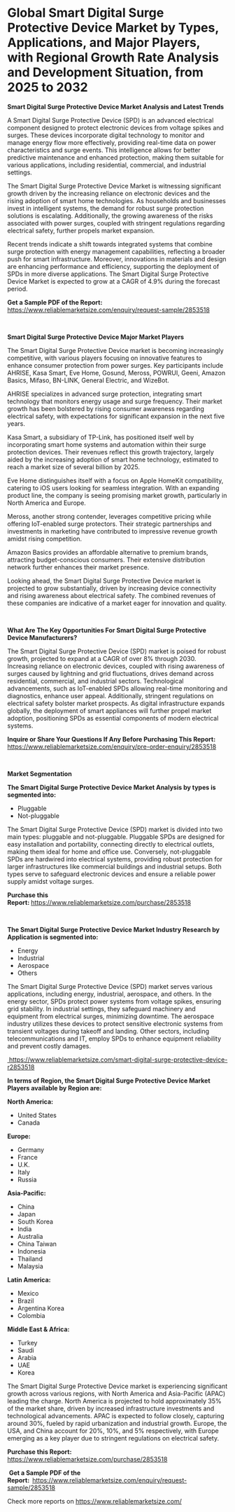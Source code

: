 <p><h1>Global Smart Digital Surge Protective Device Market by Types, Applications, and Major Players, with Regional Growth Rate Analysis and Development Situation, from 2025 to 2032</h1></p><p><strong>Smart Digital Surge Protective Device Market Analysis and Latest Trends</strong></p>
<p><p>A Smart Digital Surge Protective Device (SPD) is an advanced electrical component designed to protect electronic devices from voltage spikes and surges. These devices incorporate digital technology to monitor and manage energy flow more effectively, providing real-time data on power characteristics and surge events. This intelligence allows for better predictive maintenance and enhanced protection, making them suitable for various applications, including residential, commercial, and industrial settings.</p><p>The Smart Digital Surge Protective Device Market is witnessing significant growth driven by the increasing reliance on electronic devices and the rising adoption of smart home technologies. As households and businesses invest in intelligent systems, the demand for robust surge protection solutions is escalating. Additionally, the growing awareness of the risks associated with power surges, coupled with stringent regulations regarding electrical safety, further propels market expansion.</p><p>Recent trends indicate a shift towards integrated systems that combine surge protection with energy management capabilities, reflecting a broader push for smart infrastructure. Moreover, innovations in materials and design are enhancing performance and efficiency, supporting the deployment of SPDs in more diverse applications. The Smart Digital Surge Protective Device Market is expected to grow at a CAGR of 4.9% during the forecast period.</p></p>
<p><strong>Get a Sample PDF of the Report:&nbsp;</strong> <a href="https://www.reliablemarketsize.com/enquiry/request-sample/2853518?utm_campaign=2457&utm_medium=2&utm_source=Github&utm_content=ia&utm_term=12032025&utm_id=smart-digital-surge-protective-device">https://www.reliablemarketsize.com/enquiry/request-sample/2853518</a></p>
<p>&nbsp;</p>
<p><strong>Smart Digital Surge Protective Device Major Market Players</strong></p>
<p><p>The Smart Digital Surge Protective Device market is becoming increasingly competitive, with various players focusing on innovative features to enhance consumer protection from power surges. Key participants include AHRISE, Kasa Smart, Eve Home, Gosund, Meross, POWRUI, Geeni, Amazon Basics, Mifaso, BN-LINK, General Electric, and WizeBot.</p><p>AHRISE specializes in advanced surge protection, integrating smart technology that monitors energy usage and surge frequency. Their market growth has been bolstered by rising consumer awareness regarding electrical safety, with expectations for significant expansion in the next five years. </p><p>Kasa Smart, a subsidiary of TP-Link, has positioned itself well by incorporating smart home systems and automation within their surge protection devices. Their revenues reflect this growth trajectory, largely aided by the increasing adoption of smart home technology, estimated to reach a market size of several billion by 2025.</p><p>Eve Home distinguishes itself with a focus on Apple HomeKit compatibility, catering to iOS users looking for seamless integration. With an expanding product line, the company is seeing promising market growth, particularly in North America and Europe.</p><p>Meross, another strong contender, leverages competitive pricing while offering IoT-enabled surge protectors. Their strategic partnerships and investments in marketing have contributed to impressive revenue growth amidst rising competition.</p><p>Amazon Basics provides an affordable alternative to premium brands, attracting budget-conscious consumers. Their extensive distribution network further enhances their market presence.</p><p>Looking ahead, the Smart Digital Surge Protective Device market is projected to grow substantially, driven by increasing device connectivity and rising awareness about electrical safety. The combined revenues of these companies are indicative of a market eager for innovation and quality.</p></p>
<p>&nbsp;</p>
<p><strong>What Are The Key Opportunities For Smart Digital Surge Protective Device Manufacturers?</strong></p>
<p><p>The Smart Digital Surge Protective Device (SPD) market is poised for robust growth, projected to expand at a CAGR of over 8% through 2030. Increasing reliance on electronic devices, coupled with rising awareness of surges caused by lightning and grid fluctuations, drives demand across residential, commercial, and industrial sectors. Technological advancements, such as IoT-enabled SPDs allowing real-time monitoring and diagnostics, enhance user appeal. Additionally, stringent regulations on electrical safety bolster market prospects. As digital infrastructure expands globally, the deployment of smart appliances will further propel market adoption, positioning SPDs as essential components of modern electrical systems.</p></p>
<p><strong>Inquire or Share Your Questions If Any Before Purchasing This Report:</strong> <a href="https://www.reliablemarketsize.com/enquiry/pre-order-enquiry/2853518?utm_campaign=2457&utm_medium=2&utm_source=Github&utm_content=ia&utm_term=12032025&utm_id=smart-digital-surge-protective-device">https://www.reliablemarketsize.com/enquiry/pre-order-enquiry/2853518</a></p>
<p>&nbsp;</p>
<p><strong>Market Segmentation</strong></p>
<p><strong>The Smart Digital Surge Protective Device Market Analysis by types is segmented into:</strong></p>
<p><ul><li>Pluggable</li><li>Not-pluggable</li></ul></p>
<p><p>The Smart Digital Surge Protective Device (SPD) market is divided into two main types: pluggable and not-pluggable. Pluggable SPDs are designed for easy installation and portability, connecting directly to electrical outlets, making them ideal for home and office use. Conversely, not-pluggable SPDs are hardwired into electrical systems, providing robust protection for larger infrastructures like commercial buildings and industrial setups. Both types serve to safeguard electronic devices and ensure a reliable power supply amidst voltage surges.</p></p>
<p><strong>Purchase this Report:&nbsp;</strong><a href="https://www.reliablemarketsize.com/purchase/2853518?utm_campaign=2457&utm_medium=2&utm_source=Github&utm_content=ia&utm_term=12032025&utm_id=smart-digital-surge-protective-device">https://www.reliablemarketsize.com/purchase/2853518</a></p>
<p>&nbsp;</p>
<p><strong>The Smart Digital Surge Protective Device Market Industry Research by Application is segmented into:</strong></p>
<p><ul><li>Energy</li><li>Industrial</li><li>Aerospace</li><li>Others</li></ul></p>
<p><p>The Smart Digital Surge Protective Device (SPD) market serves various applications, including energy, industrial, aerospace, and others. In the energy sector, SPDs protect power systems from voltage spikes, ensuring grid stability. In industrial settings, they safeguard machinery and equipment from electrical surges, minimizing downtime. The aerospace industry utilizes these devices to protect sensitive electronic systems from transient voltages during takeoff and landing. Other sectors, including telecommunications and IT, employ SPDs to enhance equipment reliability and prevent costly damages.</p></p>
<p><a href="https://www.reliablemarketsize.com/smart-digital-surge-protective-device-r2853518?utm_campaign=2457&utm_medium=2&utm_source=Github&utm_content=ia&utm_term=12032025&utm_id=smart-digital-surge-protective-device">&nbsp;https://www.reliablemarketsize.com/smart-digital-surge-protective-device-r2853518</a></p>
<p><strong>In terms of Region, the Smart Digital Surge Protective Device Market Players available by Region are:</strong></p>
<p>
    <p> <strong> North America: </strong>
        <ul>
            <li>United States</li>
            <li>Canada</li>
        </ul>
        </p> 
    <p> <strong> Europe: </strong>
        <ul>
            <li>Germany</li>
            <li>France</li>
            <li>U.K.</li>
            <li>Italy</li>
            <li>Russia</li>
        </ul>
        </p> 
    <p> <strong> Asia-Pacific: </strong>
        <ul>
            <li>China</li>
            <li>Japan</li>
            <li>South Korea</li>
            <li>India</li>
            <li>Australia</li>
            <li>China Taiwan</li>
            <li>Indonesia</li>
            <li>Thailand</li>
            <li>Malaysia</li>
        </ul>
        </p> 
    <p> <strong> Latin America: </strong>
        <ul>
            <li>Mexico</li>
            <li>Brazil</li>
            <li>Argentina Korea</li>
            <li>Colombia</li>
        </ul>
        </p> 
    <p> <strong> Middle East & Africa: </strong>
        <ul>
            <li>Turkey</li>
            <li>Saudi</li>
            <li>Arabia</li>
            <li>UAE</li>
            <li>Korea</li>
        </ul>
    </p>
    </p>
<p><p>The Smart Digital Surge Protective Device market is experiencing significant growth across various regions, with North America and Asia-Pacific (APAC) leading the charge. North America is projected to hold approximately 35% of the market share, driven by increased infrastructure investments and technological advancements. APAC is expected to follow closely, capturing around 30%, fueled by rapid urbanization and industrial growth. Europe, the USA, and China account for 20%, 10%, and 5% respectively, with Europe emerging as a key player due to stringent regulations on electrical safety.</p></p>
<p><strong>Purchase this Report: </strong><a href="https://www.reliablemarketsize.com/purchase/2853518?utm_campaign=2457&utm_medium=2&utm_source=Github&utm_content=ia&utm_term=12032025&utm_id=smart-digital-surge-protective-device">https://www.reliablemarketsize.com/purchase/2853518</a></p>
<p>&nbsp;<strong>Get a Sample PDF of the Report:&nbsp;&nbsp;</strong><a href="https://www.reliablemarketsize.com/enquiry/request-sample/2853518?utm_campaign=2457&utm_medium=2&utm_source=Github&utm_content=ia&utm_term=12032025&utm_id=smart-digital-surge-protective-device">https://www.reliablemarketsize.com/enquiry/request-sample/2853518</a></p>
<p><strong></strong></p>
<p>Check more reports on <a href="https://www.reliablemarketsize.com/?utm_campaign=2457&utm_medium=2&utm_source=Github&utm_content=ia&utm_term=12032025&utm_id=smart-digital-surge-protective-device">https://www.reliablemarketsize.com/</a></p>
